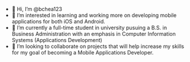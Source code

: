 - 👋 Hi, I’m @bchea123
- 👀 I’m interested in learning and working more on developing mobile applications for both iOS and Android.
- 🌱 I’m currently a full-time student in university pusuing a B.S. in Business Administration with an emphasis in Computer Information Systems (Applications Development)
- 💞️ I’m looking to collaborate on projects that will help increase my skills for my goal of becoming a Mobile Applications Developer.

<!---
bchea123/bchea123 is a ✨ special ✨ repository because its `README.md` (this file) appears on your GitHub profile.
You can click the Preview link to take a look at your changes.
--->
